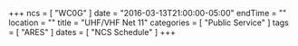 +++
ncs = [ "WC0G" ]
date = "2016-03-13T21:00:00-05:00"
endTime = ""
location = ""
title = "UHF/VHF Net 11"
categories = [ "Public Service" ]
tags = [ "ARES" ]
dates = [ "NCS Schedule" ]
+++

